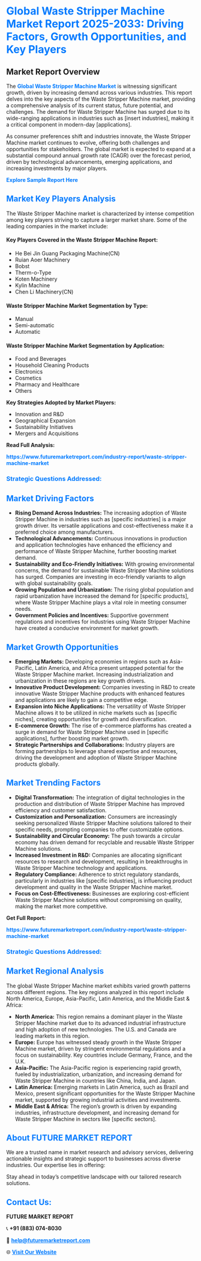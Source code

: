 <h1 style="color: #007BFF;">Global Waste Stripper Machine Market Report 2025-2033: Driving Factors, Growth Opportunities, and Key Players</h1>

<section id="overview">
<h2>Market Report Overview</h2>
<p>The <a href="https://www.futuremarketreport.com/industry-report/waste-stripper-machine-market" style="color: #007BFF; text-decoration: none;"><strong>Global Waste Stripper Machine Market</strong></a> is witnessing significant growth, driven by increasing demand across various industries. This report delves into the key aspects of the Waste Stripper Machine market, providing a comprehensive analysis of its current status, future potential, and challenges. The demand for Waste Stripper Machine has surged due to its wide-ranging applications in industries such as [insert industries], making it a critical component in modern-day [applications].</p>
<p>As consumer preferences shift and industries innovate, the Waste Stripper Machine market continues to evolve, offering both challenges and opportunities for stakeholders. The global market is expected to expand at a substantial compound annual growth rate (CAGR) over the forecast period, driven by technological advancements, emerging applications, and increasing investments by major players.</p>
</section>

<section id="overview">
<p><a href="https://www.futuremarketreport.com/request-sample/reportId=55981" style="color: #007BFF; text-decoration: none;"><strong>Explore Sample Report Here</strong></a></p>
</section>

<section id="key-players">
<h2 style="color: #007BFF;">Market Key Players Analysis</h2>
<p>The Waste Stripper Machine market is characterized by intense competition among key players striving to capture a larger market share. Some of the leading companies in the market include:</p>
<h4>Key Players Covered in the Waste Stripper Machine Report:</h4>
<ul><li>He Bei Jin Guang Packaging Machine(CN)</li><li>Ruian Aoer Machinery</li><li>Bobst</li><li>Therm-o-Type</li><li>Koten Machinery</li><li>Kylin Machine</li><li>Chen Li Machinery(CN)</li></ul>
<h4>Waste Stripper Machine Market Segmentation by Type:</h4>
<ul><li>Manual</li><li>Semi-automatic</li><li>Automatic</li></ul>

<h4>Waste Stripper Machine Market Segmentation by Application:</h4>
<ul><li>Food and Beverages</li><li>Household Cleaning Products</li><li>Electronics</li><li>Cosmetics</li><li>Pharmacy and Healthcare</li><li>Others</li></ul>
<p><strong>Key Strategies Adopted by Market Players:</strong></p>
<ul>
<li>Innovation and R&D</li>
<li>Geographical Expansion</li>
<li>Sustainability Initiatives</li>
<li>Mergers and Acquisitions</li>
</ul>
</section>

<section>
<p><strong>Read Full Analysis: </strong></p><a href="https://www.futuremarketreport.com/industry-report/waste-stripper-machine-market" style="color: #007BFF; text-decoration: none;"><strong>https://www.futuremarketreport.com/industry-report/waste-stripper-machine-market</strong></a>
<h3 style="color: #007BFF;">Strategic Questions Addressed:</h3>
</section>

<section id="driving-factors">
<h2 style="color: #007BFF;">Market Driving Factors</h2>
<ul>
<li><strong>Rising Demand Across Industries:</strong> The increasing adoption of Waste Stripper Machine in industries such as [specific industries] is a major growth driver. Its versatile applications and cost-effectiveness make it a preferred choice among manufacturers.</li>
<li><strong>Technological Advancements:</strong> Continuous innovations in production and application technologies have enhanced the efficiency and performance of Waste Stripper Machine, further boosting market demand.</li>
<li><strong>Sustainability and Eco-Friendly Initiatives:</strong> With growing environmental concerns, the demand for sustainable Waste Stripper Machine solutions has surged. Companies are investing in eco-friendly variants to align with global sustainability goals.</li>
<li><strong>Growing Population and Urbanization:</strong> The rising global population and rapid urbanization have increased the demand for [specific products], where Waste Stripper Machine plays a vital role in meeting consumer needs.</li>
<li><strong>Government Policies and Incentives:</strong> Supportive government regulations and incentives for industries using Waste Stripper Machine have created a conducive environment for market growth.</li>
</ul>
</section>

<section id="growth-opportunities">
<h2 style="color: #007BFF;">Market Growth Opportunities</h2>
<ul>
<li><strong>Emerging Markets:</strong> Developing economies in regions such as Asia-Pacific, Latin America, and Africa present untapped potential for the Waste Stripper Machine market. Increasing industrialization and urbanization in these regions are key growth drivers.</li>
<li><strong>Innovative Product Development:</strong> Companies investing in R&D to create innovative Waste Stripper Machine products with enhanced features and applications are likely to gain a competitive edge.</li>
<li><strong>Expansion into Niche Applications:</strong> The versatility of Waste Stripper Machine allows it to be utilized in niche markets such as [specific niches], creating opportunities for growth and diversification.</li>
<li><strong>E-commerce Growth:</strong> The rise of e-commerce platforms has created a surge in demand for Waste Stripper Machine used in [specific applications], further boosting market growth.</li>
<li><strong>Strategic Partnerships and Collaborations:</strong> Industry players are forming partnerships to leverage shared expertise and resources, driving the development and adoption of Waste Stripper Machine products globally.</li>
</ul>
</section>

<section id="trending-factors">
<h2 style="color: #007BFF;">Market Trending Factors</h2>
<ul>
<li><strong>Digital Transformation:</strong> The integration of digital technologies in the production and distribution of Waste Stripper Machine has improved efficiency and customer satisfaction.</li>
<li><strong>Customization and Personalization:</strong> Consumers are increasingly seeking personalized Waste Stripper Machine solutions tailored to their specific needs, prompting companies to offer customizable options.</li>
<li><strong>Sustainability and Circular Economy:</strong> The push towards a circular economy has driven demand for recyclable and reusable Waste Stripper Machine solutions.</li>
<li><strong>Increased Investment in R&D:</strong> Companies are allocating significant resources to research and development, resulting in breakthroughs in Waste Stripper Machine technology and applications.</li>
<li><strong>Regulatory Compliance:</strong> Adherence to strict regulatory standards, particularly in industries like [specific industries], is influencing product development and quality in the Waste Stripper Machine market.</li>
<li><strong>Focus on Cost-Effectiveness:</strong> Businesses are exploring cost-efficient Waste Stripper Machine solutions without compromising on quality, making the market more competitive.</li>
</ul>
</section>

<section>
<p><strong>Get Full Report: </strong></p><a href="https://www.futuremarketreport.com/industry-report/waste-stripper-machine-market" style="color: #007BFF; text-decoration: none;"><strong>https://www.futuremarketreport.com/industry-report/waste-stripper-machine-market</strong></a>
<h3 style="color: #007BFF;">Strategic Questions Addressed:</h3>
</section>


<section id="regional-analysis">
<h2 style="color: #007BFF;">Market Regional Analysis</h2>
<p>The global Waste Stripper Machine market exhibits varied growth patterns across different regions. The key regions analyzed in this report include North America, Europe, Asia-Pacific, Latin America, and the Middle East & Africa:</p>
<ul>
<li><strong>North America:</strong> This region remains a dominant player in the Waste Stripper Machine market due to its advanced industrial infrastructure and high adoption of new technologies. The U.S. and Canada are leading markets in this region.</li>
<li><strong>Europe:</strong> Europe has witnessed steady growth in the Waste Stripper Machine market, driven by stringent environmental regulations and a focus on sustainability. Key countries include Germany, France, and the U.K.</li>
<li><strong>Asia-Pacific:</strong> The Asia-Pacific region is experiencing rapid growth, fueled by industrialization, urbanization, and increasing demand for Waste Stripper Machine in countries like China, India, and Japan.</li>
<li><strong>Latin America:</strong> Emerging markets in Latin America, such as Brazil and Mexico, present significant opportunities for the Waste Stripper Machine market, supported by growing industrial activities and investments.</li>
<li><strong>Middle East & Africa:</strong> The region’s growth is driven by expanding industries, infrastructure development, and increasing demand for Waste Stripper Machine in sectors like [specific sectors].</li>
</ul>
</section>

<footer>
<h2 style="color: #007BFF;">About FUTURE MARKET REPORT</h2>
<p>We are a trusted name in market research and advisory services, delivering actionable insights and strategic support to businesses across diverse industries. Our expertise lies in offering:</p>

<p>Stay ahead in today’s competitive landscape with our tailored research solutions.</p>

<h2 style="color: #007BFF;">Contact Us:</h2>
<p><strong>FUTURE MARKET REPORT</strong></p>
<p>📞 <strong>+91 (883) 074-8030</strong></p>
<p>📧 <strong><a href="mailto:help@futuremarketreport.com" style="color: #007BFF;">help@futuremarketreport.com</a></strong></p>
<p>🌐 <strong><a href="https://www.futuremarketreport.com/" style="color: #007BFF;">Visit Our Website</a></strong></p>
</footer>